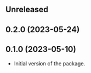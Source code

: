 <!-- Learn how to maintain this file at https://github.com/WordPress/gutenberg/tree/HEAD/packages#maintaining-changelogs. -->

## Unreleased

## 0.2.0 (2023-05-24)

## 0.1.0 (2023-05-10)

- Initial version of the package.
